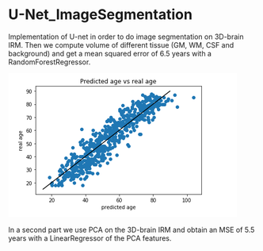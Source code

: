 # U-Net_ImageSegmentation
Implementation of U-net in order to do image segmentation on 3D-brain IRM. Then we compute volume of different tissue (GM, WM, CSF and background)
and get a mean squared error of 6.5 years with a RandomForestRegressor.

![alt text](https://github.com/cachett/U-Net_ImageSegmentation/blob/master/age.PNG)

In a second part we use PCA on the 3D-brain IRM and obtain an MSE of 5.5 years with a LinearRegressor of the PCA features.

